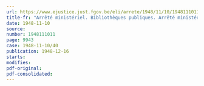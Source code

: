 ```yaml
---
url: https://www.ejustice.just.fgov.be/eli/arrete/1948/11/10/1948111011/justel
title-fr: "Arrêté ministériel. Bibliothèques publiques. Arrêté ministériel modifiant l'arrêté du 1er août 1939 (Moniteur belge du 8 septembre 1939, p. 6166 ). Sessions d'examen pour candidats bibliothécaires"
date: 1948-11-10
source:
number: 1948111011
page: 9943
case: 1948-11-10/40
publication: 1948-12-16
starts:
modifies:
pdf-original:
pdf-consolidated:
---
```


